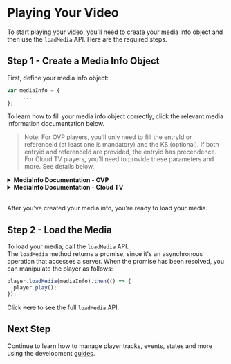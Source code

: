 # Playing Your Video

To start playing your video, you'll need to create your media info object and then use the `loadMedia` API. Here are the required steps.

## Step 1 - Create a Media Info Object

First, define your media info object:

```js
var mediaInfo = {
     ...
};
```

To learn how to fill your media info object correctly, click the relevant media information documentation below.

> Note: For OVP players, you'll only need to fill the entryId or referenceId (at least one is mandatory)
> and the KS (optional). If both entryid and referenceId are provided, the entryid has precendence.
> For Cloud TV players, you'll need to provide these parameters and more. See details below.

<details><summary><b>MediaInfo Documentation - OVP</b></summary>
<p>

### `mediaInfo` Structure

```js
{
  entryId: string,
  ks: string,
  referenceId: string
}
```

**Parameters**

| Name          | Type     | Description                                           | Possible Values | Default Value |
| ------------- | -------- | ----------------------------------------------------- | --------------- | ------------- |
| `entryId`     | `string` | The entry ID of the media                             |
| `referenceId` | `string` | A reference ID of the media (instead of the entry ID) |
| `ks`          | `string` | The KS (Kaltura Session) secret                       |

> Note: \*\*\* Either entryId or referenceId must be supplied (if both will be supplied, the media will be loaded by mediaId)

### Examples

#### Basic Usage

```js
var mediaInfo = {
  entryId: 'YOUR_ENTRY_ID'
};
```

#### Using the KS

```js
var mediaInfo = {
  entryId: 'YOUR_ENTRY_ID',
  ks: 'YOUR_KS'
};
```

#### Using the reference Id

```js
var mediaInfo = {
  referenceId: 'YOUR_REFERENCE_ID'
};
```

</p>
</details>

<details><summary><b>MediaInfo Documentation - Cloud TV</b></summary>
<p>

### `mediaInfo` Structure

```js
{
  entryId: string,
  ks: string,
  mediaType: string,
  contextType: string,
  assetReferenceType: string,
  protocol: string,
  fileIds: string,
  streamerType: string,
  urlType: string,
  formats: Array<string>
}
```

**Parameters**

| Name                 | Type            | Description                                             | Possible Values                                                    | Default Value |
| -------------------- | --------------- | ------------------------------------------------------- | ------------------------------------------------------------------ | ------------- |
| `entryId`            | `string`        | The entry ID of the media                               |
| `referenceId`        | `string`        | The reference ID of the media (instead of the entry ID) |
| `mediaType`          | `string`        | The type of the specific media                          | `"media"`, `"epg"`, `"recording"`                                  | `"media"`     |
| `assetReferenceType` | `string`        | The asset type of the specific media                    | `"media"`, `"epg_internal"`, `"epg_external"`                      | `"media"`     |
| `contextType`        | `string`        | The playback context type                               | `"PLAYBACK"`, `"CATCHUP"`, `"START_OVER"`, `"TRAILER"`             | `"PLAYBACK"`  |
| `ks`                 | `string`        | The KS (Kaltura Session) secret                         |
| `protocol`           | `string`        | The protocol of the specific media                      | `"https"`, `"http"`                                                |
| `fileIds`            | `string`        | List of comma-separated media file IDs                  |
| `streamerType`       | `string`        | The playback streamer type                              | `"applehttp"`, `"mpegdash"`, `"url"`, `"smothstreaming"`, `"none"` |
| `urlType`            | `string`        | The playback url type                                   | `"PLAYMANIFEST"`, `"DIRECT"`                                       |
| `formats`            | `Array<string>` | Device types as defined in the system.                  |

> Note: \*\*\* Either entryId or referenceId must be supplied (if both will be supplied, the media will be loaded by mediaId)

## Examples

Let's look at some examples.

### Basic Usage

```js
var mediaInfo = {
  entryId: 'YOUR_ENTRY_ID'
};
```

### Using the KS

```js
var mediaInfo = {
  entryId: 'YOUR_ENTRY_ID',
  ks: 'YOUR_KS'
  ...
};
```

### Specify a Protocol

```js
var mediaInfo = {
  entryId: 'YOUR_ENTRY_ID',
  protocol: 'https'
  ...
};
```

### Specify a Media Type

```js
var mediaInfo = {
  entryId: 'YOUR_ENTRY_ID',
  mediaType: 'epg'
  ...
};
```

### Specify a Context Type

```js
var mediaInfo = {
  entryId: 'YOUR_ENTRY_ID',
  contextType: 'TRAILER'
  ...
};
```

### Specify the File IDs

```js
var mediaInfo = {
  entryId: 'YOUR_ENTRY_ID',
  fileIds: 'FILE_ID1,FILE_ID2'
  ...
};
```

### Specify Device Formats

```js
var mediaInfo = {
  entryId: 'YOUR_ENTRY_ID',
  formats: ['Device_Format_1', 'Device_Format_2', 'Device_Format_3']
  ...
};
```

</p>
</details>

<br>After you've created your media info, you're ready to load your media.

## Step 2 - Load the Media

To load your media, call the `loadMedia` API.
<br>The `loadMedia` method returns a promise, since it's an asynchronous operation that accesses a server. When the promise has been resolved, you can manipulate the player as follows:

```js
player.loadMedia(mediaInfo).then(() => {
  player.play();
});
```

Click ~~here~~ to see the full `loadMedia` API.

## Next Step

Continue to learn how to manage player tracks, events, states and more using the development [guides](./guides.md).

